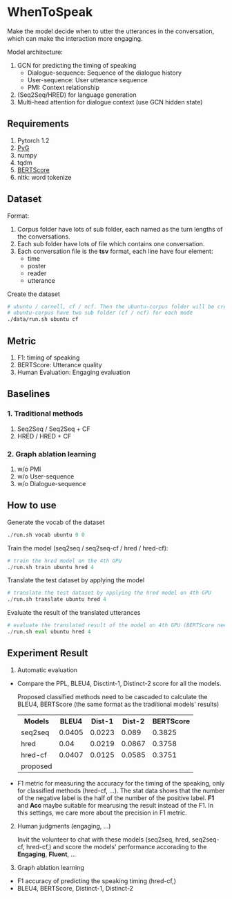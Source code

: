 # WhenToSpeak
Make the model decide when to utter the utterances in the conversation, which can make the interaction more engaging.

Model architecture:
1. GCN for predicting the timing of speaking
    * Dialogue-sequence: Sequence of the dialogue history
    * User-sequence: User utterance sequence
    * PMI: Context relationship
2. (Seq2Seq/HRED) for language generation
3. Multi-head attention for dialogue context (use GCN hidden state)

## Requirements
1. Pytorch 1.2
2. [PyG](https://github.com/rusty1s/pytorch_geometric)
3. numpy
4. tqdm
5. [BERTScore](https://github.com/Tiiiger/bert_score)
6. nltk: word tokenize

## Dataset
Format:
1. Corpus folder have lots of sub folder, each named as the turn lengths of the conversations.
2. Each sub folder have lots of file which contains one conversation.
3. Each conversation file is the **tsv** format, each line have four element:
    * time
    * poster
    * reader
    * utterance

Create the dataset

```bash
# ubuntu / cornell, cf / ncf. Then the ubuntu-corpus folder will be created
# ubuntu-corpus have two sub folder (cf / ncf) for each mode
./data/run.sh ubuntu cf
```

## Metric
1. F1: timing of speaking
2. BERTScore: Utterance quality
3. Human Evaluation: Engaging evaluation

## Baselines
### 1. Traditional methods

1. Seq2Seq / Seq2Seq + CF
2. HRED / HRED + CF

### 2. Graph ablation learning
1. w/o PMI
2. w/o User-sequence
3. w/o Dialogue-sequence

## How to use

Generate the vocab of the dataset

```python
./run.sh vocab ubuntu 0 0
```

Train the model (seq2seq / seq2seq-cf / hred / hred-cf):

```python
# train the hred model on the 4th GPU
./run.sh train ubuntu hred 4
```

Translate the test dataset by applying the model

```python
# translate the test dataset by applying the hred model on 4th GPU
./run.sh translate ubuntu hred 4
```

Evaluate the result of the translated utterances

```python
# evaluate the translated result of the model on 4th GPU (BERTScore need it)
./run.sh eval ubuntu hred 4
```

## Experiment Result

1. Automatic evaluation

* Compare the PPL, BLEU4, Disctint-1, Distinct-2 score for all the models.
    
    Proposed classified methods need to be cascaded to calculate the BLEU4, BERTScore (the same format as the traditional models' results)
    
    <table align="center">
      <tr>
        <th>Models</th>
        <th>BLEU4</th>
        <th>Dist-1</th>
        <th>Dist-2</th>
        <th>BERTScore</th>
      </tr>
      <tr>
        <td>seq2seq</td>
        <td>0.0405</td>
        <td>0.0223</td>
        <td>0.089</td>
        <td>0.3825</td>
      </tr>
      <tr>
        <td>hred</td>
        <td>0.04</td>
        <td>0.0219</td>
        <td>0.0867</td>
        <td>0.3758</td>
      </tr>
      <tr>
        <td>hred-cf</td>
        <td>0.0407</td>
        <td>0.0125</td>
        <td>0.0585</td>
        <td>0.3751</td>
      </tr>
      <tr>
        <td>proposed</td>
        <td></td>
        <td></td>
        <td></td>
        <td></td>
      </tr>
    </table>


* F1 metric for measuring the accuracy for the timing of the speaking, only for classified methods (hred-cf, ...). The stat data shows that the number of the negative label is the half of the number of the positive label. **F1** and **Acc** maybe suitable for mearusing the result instead of the F1. In this settings, we care more about the precision in F1 metric.

2. Human judgments (engaging, ...)
    
    Invit the volunteer to chat with these models (seq2seq, hred, seq2seq-cf, hred-cf,) and score the models' performance accorading to the **Engaging**, **Fluent**, ...

3. Graph ablation learning

* F1 accuracy of predicting the speaking timing (hred-cf,)
* BLEU4, BERTScore, Distinct-1, Distinct-2

